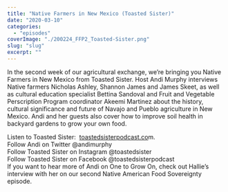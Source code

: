 ```yaml
---
title: "Native Farmers in New Mexico (Toasted Sister)"
date: "2020-03-10"
categories: 
  - "episodes"
coverImage: "./200224_FFP2_Toasted-Sister.png"
slug: "slug"
excerpt: ""
---
```


In the second week of our agricultural exchange, we’re bringing you Native Farmers in New Mexico from Toasted Sister. Host Andi Murphy interviews Native farmers Nicholas Ashley, Shannon James and James Skeet, as well as cultural education specialist Bettina Sandoval and Fruit and Vegetable Perscription Program coordinator Akeemi Martinez about the history, cultural significance and future of Navajo and Pueblo agriculture in New Mexico. Andi and her guests also cover how to improve soil health in backyard gardens to grow your own food.

Listen to Toasted Sister:  [toastedsisterpodcast.co](https://toastedsisterpodcast.com/)m.  
Follow Andi on Twitter @andimurphy  
Follow Toasted Sister on Instagram @toastedsister  
Follow Toasted Sister on Facebook @toastedsisterpodcast  
If you want to hear more of Andi on One to Grow On, check out Hallie’s interview with her on our second Native American Food Sovereignty episode.
